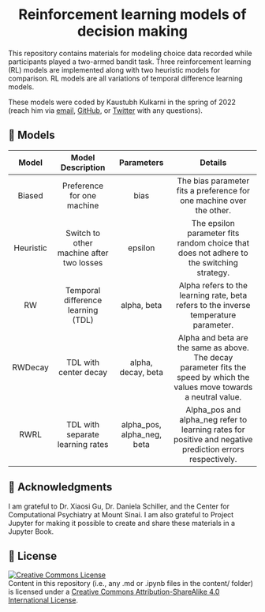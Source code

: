 
<div align="center">

# Reinforcement learning models of decision making

</div>

This repository contains materials for modeling choice data recorded while participants played a two-armed bandit task. Three reinforcement learning (RL) models are implemented along with two heuristic models for comparison. RL models are all variations of temporal difference learning models. 

These models were coded by Kaustubh Kulkarni in the spring of 2022 (reach him via <a target="_blank" rel="noopener noreferrer" href="mailto:kaustubh(dot)kulkarni(at)icahn(dot)mssm(dot)edu">email</a>, <a target="_blank" rel="noopener noreferrer" href="https://github.com/kulkarnik">GitHub</a>, or <a target="_blank" rel="noopener noreferrer" href="https://twitter.com/krkulkarni_">Twitter</a> with any questions).

## 🧮 Models
| **Model** |           **Model Description**          |       **Parameters**       |                                                         **Details**                                                        |
|:---------:|:----------------------------------------:|:--------------------------:|:--------------------------------------------------------------------------------------------------------------------------:|
|   Biased  | Preference for one machine               |            bias            | The bias parameter fits a preference for one machine over the other.                                                       |
| Heuristic | Switch to other machine after two losses |           epsilon          | The epsilon parameter fits random choice that does not adhere to the switching strategy.                                   |
|     RW    | Temporal difference learning (TDL)       |         alpha, beta        | Alpha refers to the learning rate, beta refers to the inverse temperature parameter.                                       |
|  RWDecay  | TDL with center decay                    |     alpha, decay, beta     | Alpha and beta are the same as above. The decay parameter fits the speed by which the values move towards a neutral value. |
|    RWRL   | TDL with separate learning rates         | alpha_pos, alpha_neg, beta | Alpha_pos and alpha_neg refer to learning rates for positive and negative prediction errors respectively.                  |

## 🙏 Acknowledgments
I am grateful to Dr. Xiaosi Gu, Dr. Daniela Schiller, and the Center for Computational Psychiatry at Mount Sinai. I am also grateful to Project Jupyter for making it possible to create and share these materials in a Jupyter Book.

## 🎫 License
<a rel="license" target="_blank" rel="noopener noreferrer" href="http://creativecommons.org/licenses/by-sa/4.0/"><img alt="Creative Commons License" style="border-width:0" src="https://i.creativecommons.org/l/by-sa/4.0/88x31.png" /></a><br />
Content in this repository (i.e., any .md or .ipynb files in the content/ folder) is licensed under a <a rel="license" target="_blank" rel="noopener noreferrer" href="http://creativecommons.org/licenses/by-sa/4.0/">Creative Commons Attribution-ShareAlike 4.0 International License</a>.
